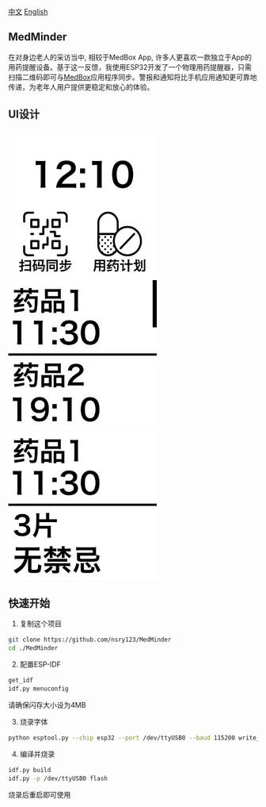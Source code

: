 [中文](https://github.com/nsry123/MedMinder/blob/main/README_CN.md) [English](https://github.com/nsry123/MedMinder/blob/main/README.md) 
## MedMinder
在对身边老人的采访当中, 相较于MedBox App, 许多人更喜欢一款独立于App的用药提醒设备。基于这一反馈，我使用ESP32开发了一个物理用药提醒器，只需扫描二维码即可与[MedBox](https://github.com/nsry123/MedBox)应用程序同步。警报和通知将比手机应用通知更可靠地传递，为老年人用户提供更稳定和放心的体验。

## UI设计
<div class="main">
    <img src="https://github.com/nsry123/MedMinder/blob/main/images/%E4%B8%BB%E9%A1%B5.webp" width="300"/>&nbsp&nbsp<img src="https://github.com/nsry123/MedMinder/blob/main/images/%E8%8D%AF%E5%93%81%E5%88%97%E8%A1%A8.webp" width="300"/>&nbsp&nbsp<img src="https://github.com/nsry123/MedMinder/blob/main/images/%E8%8D%AF%E5%93%81%E8%AF%A6%E6%83%85.webp" width="300"/>
</div>




## 快速开始

1. 复制这个项目
```bash
git clone https://github.com/nsry123/MedMinder
cd ./MedMinder
```


2. 配置ESP-IDF
```bash
get_idf
idf.py menuconfig
```
请确保闪存大小设为4MB

3. 烧录字体
```bash
python esptool.py --chip esp32 --port /dev/ttyUSB0 --baud 115200 write_flash -z 0x15D000 myFont.bin
```

4. 编译并烧录
 ```bash
idf.py build
idf.py -p /dev/ttyUSB0 flash
```
烧录后重启即可使用
